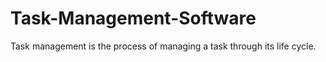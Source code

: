 # Task-Management-Software
Task management is the process of managing a task through its life cycle. 
